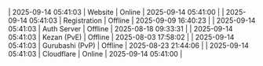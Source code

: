 | 2025-09-14 05:41:03 | Website | Online | 2025-09-14 05:41:00 |
| 2025-09-14 05:41:03 | Registration | Offline | 2025-09-09 16:40:23 |
| 2025-09-14 05:41:03 | Auth Server | Offline | 2025-08-18 09:33:31 |
| 2025-09-14 05:41:03 | Kezan (PvE) | Offline | 2025-08-03 17:58:02 |
| 2025-09-14 05:41:03 | Gurubashi (PvP) | Offline | 2025-08-23 21:44:06 |
| 2025-09-14 05:41:03 | Cloudflare | Online | 2025-09-14 05:41:00 |
